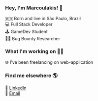 ### Hey, I'm Marcoulakis! 👋

🇧🇷 Born and live in São Paulo, Brazil <br>
💻 Full Stack Developer <br>
🕹️ GameDev Student <br>
👩‍💻 Bug Bounty Researcher

### What I'm working on 👨‍💻

🌐 I've been freelancing on web-application<br>

### Find me elsewhere 🌎

💼 [LinkedIn](https://www.linkedin.com/in/lucasmontano/) <br>
📧 [Email](mailto:femarcoulakis@gmail.com)